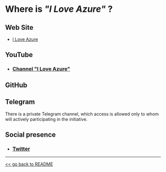 # Where is *"I Love Azure"* ?


## Web Site
- [I Love Azure](https://iloveazure.cloud)

## YouTube

- ### [Channel "I Love Azure"](https://www.youtube.com/channel/UCTlB5cXYRrAZDcCdLS3A_pg)


## GitHub

## Telegram

There is a private Telegram channel, which access is allowed only to whom will actively participating in the initiative.

## Social presence

- ### [Twitter](https://twitter.com/_iloveazure)

-----------------------------------------------------
[<< go back to README](README.md)